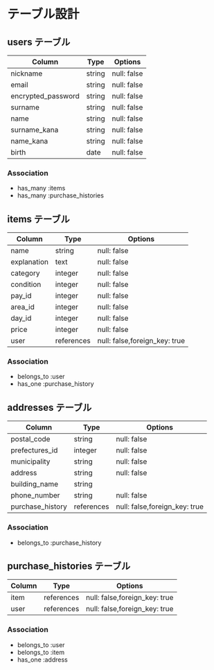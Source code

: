 # テーブル設計

## users テーブル

| Column                 | Type    | Options     |
| ---------------------- | ------- | ----------- |
| nickname               | string  | null: false |
| email                  | string  | null: false |
| encrypted_password     | string  | null: false |
| surname                | string  | null: false |
| name                   | string  | null: false |
| surname_kana           | string  | null: false |
| name_kana              | string  | null: false |
| birth                  | date    | null: false |

### Association

- has_many :items
- has_many :purchase_histories

## items テーブル

| Column        | Type       | Options                       |
| ------------- | ---------- | ----------------------------- |
| name          | string     | null: false                   |
| explanation   | text       | null: false                   |
| category      | integer    | null: false                   |
| condition     | integer    | null: false                   |
| pay_id        | integer    | null: false                   |
| area_id       | integer    | null: false                   |
| day_id       | integer    | null: false                   |
| price         | integer    | null: false                   |
| user          | references | null: false,foreign_key: true |

### Association
- belongs_to :user
- has_one :purchase_history

## addresses テーブル

| Column             | Type       | Options                        |
| ------------------ | ---------- | ------------------------------ |
| postal_code        | string     | null: false                    |
| prefectures_id     | integer    | null: false                    |
| municipality       | string     | null: false                    |
| address            | string     | null: false                    |
| building_name      | string     |                                |
| phone_number       | string     | null: false                    |
| purchase_history   | references | null: false,foreign_key: true |

### Association
- belongs_to :purchase_history

## purchase_histories テーブル

| Column | Type       | Options                       |
| ------ | ---------- | ----------------------------- |
| item   | references | null: false,foreign_key: true |
| user   | references | null: false,foreign_key: true |

### Association
- belongs_to :user
- belongs_to :item
- has_one :address